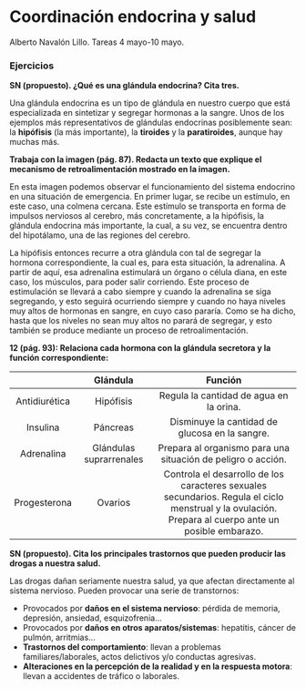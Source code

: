 # Coordinación endocrina y salud

Alberto Navalón Lillo. Tareas 4 mayo-10 mayo.

### Ejercicios

**SN (propuesto). ¿Qué es una glándula endocrina? Cita tres.**

Una glándula endocrina es un tipo de glándula en nuestro cuerpo que está especializada en sintetizar y segregar hormonas a la sangre. Unos de los  ejemplos más representativos de glándulas endocrinas posiblemente sean: la **hipófisis** (la más importante), la **tiroides** y la **paratiroides**, aunque hay muchas más.

**Trabaja con la imagen (pág. 87). Redacta un texto que explique el mecanismo de retroalimentación mostrado en la imagen.**

En esta imagen podemos observar el funcionamiento del sistema endocrino en una situación de emergencia. En primer lugar, se recibe un estímulo, en este caso, una colmena cercana. Este estímulo se transporta en forma de impulsos nerviosos al cerebro, más concretamente, a la hipófisis, la glándula endocrina más importante, la cual, a su vez, se encuentra dentro del hipotálamo, una de las regiones del cerebro.

La hipófisis entonces recurre a otra glándula con tal de segregar la hormona correspondiente, la cual es, para esta situación, la adrenalina. A partir de aquí, esa adrenalina estimulará un órgano o célula diana, en este caso, los músculos, para poder salir corriendo. Este proceso de estimulación se llevará a cabo siempre y cuando la adrenalina se siga segregando, y esto seguirá ocurriendo siempre y cuando no haya niveles muy altos de hormonas en sangre, en cuyo caso pararía. Como se ha dicho, hasta que los niveles no sean muy altos no parará de segregar, y esto también se produce mediante un proceso de retroalimentación.

**12 (pág. 93): Relaciona cada hormona con la glándula secretora y la función correspondiente:**

|                     | Glándula                | Función                                                       |
|:-------------------:|:-----------------------:|:-------------------------------------------------------------:|
| Antidiurética       | Hipófisis               | Regula la cantidad de agua en la orina.                       |
| Insulina            | Páncreas                | Disminuye la cantidad de glucosa en la sangre.                |
| Adrenalina          | Glándulas suprarrenales | Prepara al organismo para una situación de peligro o acción.  |
| Progesterona        | Ovarios                 | Controla el desarrollo de los caracteres sexuales secundarios. Regula el ciclo menstrual y la ovulación.  Prepara al cuerpo ante un posible embarazo. |

**SN (propuesto). Cita los principales trastornos que pueden producir las drogas a nuestra salud.**

Las drogas dañan seriamente nuestra salud, ya que afectan directamente al sistema nervioso. Pueden provocar una serie de transtornos:
- Provocados por **daños en el sistema nervioso**: pérdida de memoria, depresión, ansiedad, esquizofrenia...
- Provocados por **daños en otros aparatos/sistemas**: hepatitis, cáncer de pulmón, arritmias...
- **Trastornos del comportamiento**: llevan a problemas familiares/laborales, actos delictivos y/o conductas agresivas.
- **Alteraciones en la percepción de la realidad y en la respuesta motora**: llevan a accidentes de tráfico o laborales.
